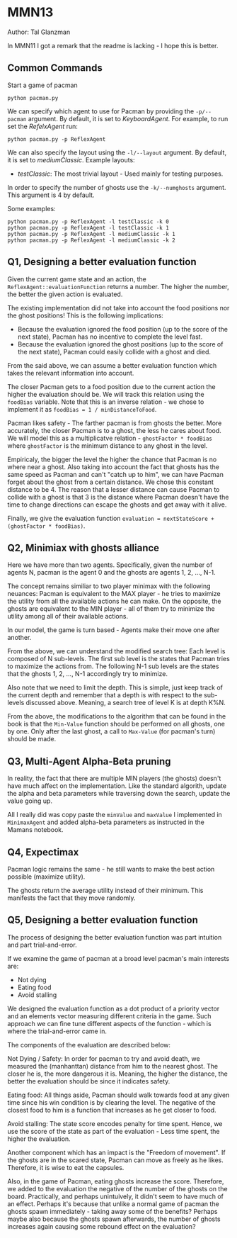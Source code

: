 # MMN13

Author: Tal Glanzman

In MMN11 I got a remark that the readme is lacking - I hope this is better.

## Common Commands

Start a game of pacman

    python pacman.py

We can specify which agent to use for Pacman by providing the ```-p/--pacman``` argument. By default, it is set to _KeyboardAgent_. For example, to run set the _RefelxAgent_ run:

    python pacman.py -p ReflexAgent

We can also specify the layout using the ```-l/--layout``` argument. By default, it is set to _mediumClassic_. Example layouts:

- _testClassic_: The most trivial layout - Used mainly for testing purposes.

In order to specify the number of ghosts use the ```-k/--numghosts``` argument. This argument is 4 by default.

Some examples:

    python pacman.py -p ReflexAgent -l testClassic -k 0
    python pacman.py -p ReflexAgent -l testClassic -k 1
    python pacman.py -p ReflexAgent -l mediumClassic -k 1
    python pacman.py -p ReflexAgent -l mediumClassic -k 2

## Q1, Designing a better evaluation function

Given the current game state and an action, the ```ReflexAgent::evaluationFunction``` returns a number. The higher the number, the better the given action is evaluated.

The existing implementation did not take into account the food positions nor the ghost positions! This is the following implications:
- Because the evaluation ignored the food position (up to the score of the next state), Pacman has no incentive to complete the level fast. 
- Because the evaluation ignored the ghost positions (up to the score of the next state), Pacman could easily collide with a ghost and died.

From the said above, we can assume a better evaluation function which takes the relevant information into account. 

The closer Pacman gets to a food position due to the current action the higher the evaluation should be. We will track this relation using the ```foodBias``` variable. Note that this is an inverse relation - we chose to implement it as ```foodBias = 1 / minDistanceToFood```.

Pacman likes safety - The farther pacman is from ghosts the better. More accurately, the closer Pacman is to a ghost, the less he cares about food. We will model this as a multiplicatve relation - ```ghostFactor * foodBias``` where ```ghostFactor``` is the minimum distance to any ghost in the level.

Empiricaly, the bigger the level the higher the chance that Pacman is no where near a ghost. Also taking into account the fact that ghosts has the same speed as Pacman and can't "catch up to him", we can have Pacman forget about the ghost from a certain distance. We chose this constant distance to be 4. The reason that a lesser distance can cause Pacman to collide with a ghost is that 3 is the distance where Pacman doesn't have the time to change directions can escape the ghosts and get away with it alive.

Finally, we give the evaluation function ```evaluation = nextStateScore + (ghostFactor * foodBias)```.

## Q2, Minimiax with ghosts alliance

Here we have more than two agents. Specifically, given the number of agents N, pacman is the agent 0 and the ghosts are agents 1, 2, ..., N-1.

The concept remains similiar to two player minimax with the following neuances: Pacman is equivalent to the MAX player - he tries to maximize the utility from all the available actions he can make. On the opposite, the ghosts are equivalent to the MIN player - all of them try to minimize the utility among all of their available actions.

In our model, the game is turn based - Agents make their move one after another. 

From the above, we can understand the modified search tree: Each level is composed of N sub-levels. The first sub level is the states that Pacman tries to maximize the actions from. The following N-1 sub levels are the states that the ghosts 1, 2, ..., N-1 accordingly try to minimize.

Also note that we need to limit the depth. This is simple, just keep track of the current depth and remember that a depth is with respect to the sub-levels discussed above. Meaning, a search tree of level K is at depth K%N.

From the above, the modifications to the algorithm that can be found in the book is that the ```Min-Value``` function should be performed on all ghosts, one by one. Only after the last ghost, a call to ```Max-Value``` (for pacman's turn) should be made.

## Q3, Multi-Agent Alpha-Beta pruning

In reality, the fact that there are multiple MIN players (the ghosts) doesn't have much affect on the implementation. Like the standard algorith, update the alpha and beta parameters while traversing down the search, update the value going up.

All I really did was copy paste the ```minValue``` and ```maxValue``` I implemented in ```MinimaxAgent``` and added alpha-beta parameters as instructed in the Mamans notebook.

## Q4, Expectimax

Pacman logic remains the same - he still wants to make the best action possible (maximize utility).

The ghosts return the average utility instead of their minimum. This manifests the fact that they move randomly.

## Q5, Designing a better evaluation function

The process of designing the better evaluation function was part intuition and part trial-and-error.

If we examine the game of pacman at a broad level pacman's main interests are:

- Not dying
- Eating food
- Avoid stalling

We designed the evaluation function as a dot product of a priority vector and an elements vector measuring different criteria in the game. Such approach we can fine tune different aspects of the function - which is where the trial-and-error came in.

The components of the evaluation are described below:

Not Dying / Safety: In order for pacman to try and avoid death, we measured the (manhanttan) distance from him to the nearest ghost. The closer he is, the more dangerous it is. Meaning, the higher the distance, the better the evaluation should be since it indicates safety.

Eating food: All things aside, Pacman should walk towards food at any given time since his win condition is by clearing the level. The negative of the closest food to him is a function that increases as he get closer to food.

Avoid stalling: The state score encodes penalty for time spent. Hence, we use the score of the state as part of the evaluation - Less time spent, the higher the evaluation.

Another component which has an impact is the "Freedom of movement". If the ghosts are in the scared state, Pacman can move as freely as he likes. Therefore, it is wise to eat the capsules.

Also, in the game of Pacman, eating ghosts increase the score. Therefore, we added to the evaluation the negative of the number of the ghosts on the board. Practically, and perhaps unintuively, it didn't seem to have much of an effect. Perhaps it's because that unlike a normal game of pacman the ghosts spawn immediately - taking away some of the benefits? Perhaps maybe also because the ghosts spawn afterwards, the number of ghosts increases again causing some rebound effect on the evaluation?